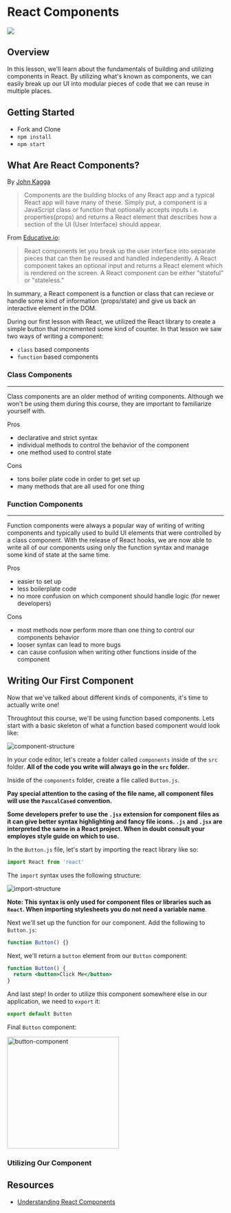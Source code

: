 # React Components

![](https://bs-uploads.toptal.io/blackfish-uploads/blog/article/content/cover_image_file/cover_image/16967/cover-0322-how-react-components-make-ui-testing-easy-Waldek_Newsletter-b1f3c0ca0ff823b504d7c8fa84a3b6c2.png)

## Overview

In this lesson, we'll learn about the fundamentals of building and utilizing components in React. By utilizing what's known as components, we can easily break up our UI into modular pieces of code that we can reuse in multiple places.

## Getting Started

- Fork and Clone
- `npm install`
- `npm start`

## What Are React Components?

By [John Kagga](https://medium.com/the-andela-way/understanding-react-components-37f841c1f3bb)

> Components are the building blocks of any React app and a typical React app will have many of these. Simply put, a component is a JavaScript class or function that optionally accepts inputs i.e. properties(props) and returns a React element that describes how a section of the UI (User Interface) should appear.

From [Educative.io](https://www.educative.io/edpresso/what-is-a-react-component):

> React components let you break up the user interface into separate pieces that can then be reused and handled independently.
> A React component takes an optional input and returns a React element which is rendered on the screen.
> A React component can be either “stateful” or "stateless."

In summary, a React component is a function or class that can recieve or handle some kind of information (props/state) and give us back an interactive element in the DOM.

During our first lesson with React, we utilized the React library to create a simple button that incremented some kind of counter. In that lesson we saw two ways of writing a component:

- `class` based components
- `function` based components

### Class Components

---

Class components are an older method of writing components. Although we won't be using them during this course, they are important to familiarize yourself with.

Pros

- declarative and strict syntax
- individual methods to control the behavior of the component
- one method used to control state

Cons

- tons boiler plate code in order to get set up
- many methods that are all used for one thing

### Function Components

---

Function components were always a popular way of writing of writing components and typically used to build UI elements that were controlled by a class component. With the release of React hooks, we are now able to write all of our components using only the function syntax and manage some kind of state at the same time.

Pros

- easier to set up
- less boilerplate code
- no more confusion on which component should handle logic (for newer developers)

Cons

- most methods now perform more than one thing to control our components behavior
- looser syntax can lead to more bugs
- can cause confusion when writing other functions inside of the component

## Writing Our First Component

Now that we've talked about different kinds of components, it's time to actually write one!

Throughtout this course, we'll be using function based components. Lets start with a basic skeleton of what a function based component would look like:

![component-structure](https://sei-r.s3.amazonaws.com/u2_lesson_react_components/component-structure.png)

In your code editor, let's create a folder called `components` inside of the `src` folder. **All of the code you write will always go in the `src` folder.**

Inside of the `components` folder, create a file called `Button.js`.

**Pay special attention to the casing of the file name, all component files will use the `PascalCased` convention.**

**Some developers prefer to use the `.jsx` extension for component files as it can give better syntax highlighting and fancy file icons. `.js` and `.jsx` are interpreted the same in a React project. When in doubt consult your employes style guide on which to use.**

In the `Button.js` file, let's start by importing the react library like so:

```js
import React from 'react'
```

The `import` syntax uses the following structure:

![import-structure](https://sei-r.s3.amazonaws.com/u2_lesson_react_components/import-structure.png)

**Note: This syntax is only used for component files or libraries such as `React`. When importing stylesheets you do not need a variable name**.

Next we'll set up the function for our component. Add the following to `Button.js`:

```js
function Button() {}
```

Next, we'll return a `button` element from our `Button` component:

```jsx
function Button() {
  return <button>Click Me</button>
}
```

And last step! In order to utilize this component somewhere else in our application, we need to `export` it:

```js
export default Button
```

Final `Button` component:

<div>
    <img src='https://sei-r.s3.amazonaws.com/u2_lesson_react_components/button-component.png' style="height:260px;"alt="button-component"/>
</div>

### Utilizing Our Component

## Resources

- [Understanding React Components](https://medium.com/the-andela-way/understanding-react-components-37f841c1f3bb)
